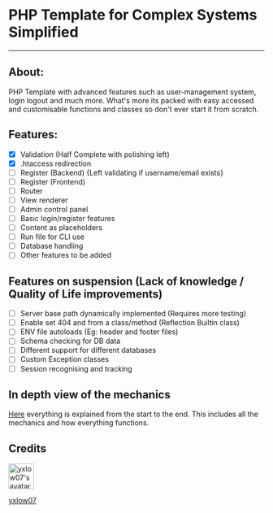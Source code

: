 # PHP Template for Complex Systems Simplified
****
## About:
PHP Template with advanced features such as user-management system, login logout and much more. What's more its packed with easy accessed and customisable functions and classes so don't ever start it from scratch. 

## Features:
- [x] Validation (Half Complete with polishing left)
- [x] .htaccess redirection
- [ ] Register (Backend) {Left validating if username/email exists}
- [ ] Register (Frontend)
- [ ] Router
- [ ] View renderer
- [ ] Admin control panel
- [ ] Basic login/register features
- [ ] Content as placeholders
- [ ] Run file for CLI use
- [ ] Database handling
- [ ] Other features to be added

## Features on suspension (Lack of knowledge / Quality of Life improvements)
- [ ] Server base path dynamically implemented (Requires more testing)
- [ ] Enable set 404 and from a class/method (Reflection Builtin class)
- [ ] ENV file autoloads (Eg: header and footer files)
- [ ] Schema checking for DB data
- [ ] Different support for different databases
- [ ] Custom Exception classes
- [ ] Session recognising and tracking

## In depth view of the mechanics
[Here](https://github.com/yxlow07/PHPTemplate/blob/main/references/Start.md)
everything is explained from the start to the end. This includes all the mechanics and how everything functions.

## Credits
[<img height="50" src="https://avatars.githubusercontent.com/u/67564709?v=4" title="yxlow07&#39;s avatar" width="50"/>](https://github.com/yxlow07/)
[<p>yxlow07</p>](https://github.com/yxlow07/)

